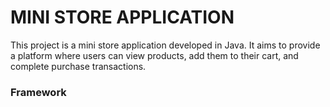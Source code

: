 # MINI STORE APPLICATION

This project is a mini store application developed in Java. It aims to provide a platform where users can view products, add them to their cart, and complete purchase transactions.

### Framework

